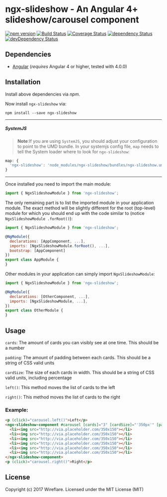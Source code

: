# ngx-slideshow - An Angular 4+ slideshow/carousel component

[![npm version](https://badge.fury.io/js/ngx-slideshow.svg)](https://badge.fury.io/js/ngx-slideshow)
[![Build Status](https://travis-ci.org/wireflare/ngx-slideshow.svg?branch=master)](https://travis-ci.org/wireflare/ngx-slideshow)
[![Coverage Status](https://coveralls.io/repos/github/wireflare/ngx-slideshow/badge.svg?branch=master)](https://coveralls.io/github/wireflare/ngx-slideshow?branch=master)
[![dependency Status](https://david-dm.org/wireflare/ngx-slideshow/status.svg)](https://david-dm.org/wireflare/ngx-slideshow)
[![devDependency Status](https://david-dm.org/wireflare/ngx-slideshow/dev-status.svg?branch=master)](https://david-dm.org/wireflare/ngx-slideshow#info=devDependencies)

## Dependencies
* [Angular](https://angular.io) (*requires* Angular 4 or higher, tested with 4.0.0)

## Installation
Install above dependencies via *npm*. 

Now install `ngx-slideshow` via:
```shell
npm install --save ngx-slideshow
```

---
##### SystemJS
>**Note**:If you are using `SystemJS`, you should adjust your configuration to point to the UMD bundle.
In your systemjs config file, `map` needs to tell the System loader where to look for `ngx-slideshow`:
```js
map: {
  'ngx-slideshow': 'node_modules/ngx-slideshow/bundles/ngx-slideshow.umd.js',
}
```
---

Once installed you need to import the main module:
```js
import { NgxSlideshowModule } from 'ngx-slideshow';
```
The only remaining part is to list the imported module in your application module. The exact method will be slightly
different for the root (top-level) module for which you should end up with the code similar to (notice ` NgxSlideshowModule .forRoot()`):
```js
import { NgxSlideshowModule } from 'ngx-slideshow';

@NgModule({
  declarations: [AppComponent, ...],
  imports: [NgxSlideshowModule.forRoot(), ...],  
  bootstrap: [AppComponent]
})
export class AppModule {
}
```

Other modules in your application can simply import ` NgxSlideshowModule `:

```js
import { NgxSlideshowModule } from 'ngx-slideshow';

@NgModule({
  declarations: [OtherComponent, ...],
  imports: [NgxSlideshowModule, ...], 
})
export class OtherModule {
}
```

## Usage

`cards`: The amount of cards you can visibly see at one time. This should be a number

`padding`: The amount of padding between each cards. This should be a string of CSS valid units

`cardSize`: The size of each cards in width. This should be a string of CSS valid units, including percentage

`left()`: This method moves the list of cards to the left

`right()`: This method moves the list of cards to the right

### Example:

```html
<p (click)="carousel.left()">Left</p>
<ngx-slideshow-component #carousel [cards]="3" [cardSize]="'350px'" [padding]="'14px'">
  <li><img src="http://via.placeholder.com/350x150"></li>
  <li><img src="http://via.placeholder.com/350x150"></li>
  <li><img src="http://via.placeholder.com/350x150"></li>
  <li><img src="http://via.placeholder.com/350x150"></li>
  <li><img src="http://via.placeholder.com/350x150"></li>
  <li><img src="http://via.placeholder.com/350x150"></li>
</ngx-slideshow-component>
<p (click)="carousel.right()">Right</p>
```

## License

Copyright (c) 2017 Wireflare. Licensed under the MIT License (MIT)

